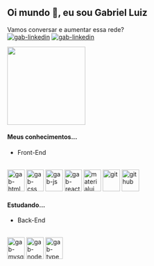 ## Oi mundo 👋, eu sou Gabriel Luiz

Vamos conversar e aumentar essa rede?<br>
<a href="https://www.linkedin.com/in/gabrielluizsouza/" target="_blank"><img  target="_blank" alt="gab-linkedin" src="https://img.shields.io/badge/LinkedIn-0077B5?style=for-the-badge&logo=linkedin&logoColor=white" /></a>
<a href="https://api.whatsapp.com/send?phone=5591991796566&text=Oi%20Gabriel%2C%20tudo%20bem%3F%20vim%20atrav%C3%A9s%20do%20GitHub%2C%20vamos%20conversar%3F" target="_blank"><img alt="gab-linkedin" src="https://img.shields.io/badge/WhatsApp-25D366?style=for-the-badge&logo=whatsapp&logoColor=white"  target="_blank" /></a>

<div>
<img height="180em" src="https://github-readme-stats.vercel.app/api?username=gabrielluizsouza"/>
</div>

#### Meus conhecimentos...
-   Front-End
<div style="display: inline-block"><br> 
 <img height="50" width="40" alt="gab-html" src="https://cdn.jsdelivr.net/gh/devicons/devicon/icons/html5/html5-original.svg" />
 <img height="50" width="40" alt="gab-css" src="https://user-images.githubusercontent.com/92898767/201537120-45ceceda-032a-4d87-94ff-5484c078f59a.svg" />
 <img height="50" width="40" alt="gab-js" src="https://cdn.jsdelivr.net/gh/devicons/devicon/icons/javascript/javascript-original.svg" />  
 <img height="50" width="40" alt="gab-react" src="https://cdn.jsdelivr.net/gh/devicons/devicon/icons/react/react-original.svg" /> 
 <img height="50" width="40" alt="materialui" src="https://cdn.jsdelivr.net/gh/devicons/devicon/icons/materialui/materialui-original.svg" /> 
 <img height="50" width="40" alt="git" src="https://cdn.jsdelivr.net/gh/devicons/devicon/icons/git/git-original.svg" /> 
  <img height="50" width="40" alt="github" src="https://cdn.jsdelivr.net/gh/devicons/devicon/icons/github/github-original.svg" />
</div> 
  


#### Estudando...
-   Back-End
<div style="display: inline-block"><br> 
 <img height="50" width="40" alt="gab-mysql" src="https://cdn.jsdelivr.net/gh/devicons/devicon/icons/mysql/mysql-original-wordmark.svg" /> 
 <img height="50" width="40" alt="gab-nodejs" src="https://cdn.jsdelivr.net/gh/devicons/devicon/icons/nodejs/nodejs-original.svg" />
 <img height="50" width="40" alt="gab-typescript" src="https://cdn.jsdelivr.net/gh/devicons/devicon/icons/typescript/typescript-original.svg" /> 


</div> 





<!--
**gabrielluizsouza/gabrielluizsouza** is a ✨ _special_ ✨ repository because its `README.md` (this file) appears on your GitHub profile.

Here are some ideas to get you started:

- 🔭 I’m currently working on ...
- 🌱 I’m currently learning ...
- 👯 I’m looking to collaborate on ...
- 🤔 I’m looking for help with ...
- 💬 Ask me about ...
- 📫 How to reach me: ...
- 😄 Pronouns: ...
- ⚡ Fun fact: ...
-->

